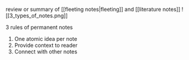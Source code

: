 review or summary of [[fleeting notes|fleeting]] and [[literature notes]]
![[3_types_of_notes.png]]

3 rules of permanent notes
1. One atomic idea per note
2. Provide context to reader
3. Connect with other notes